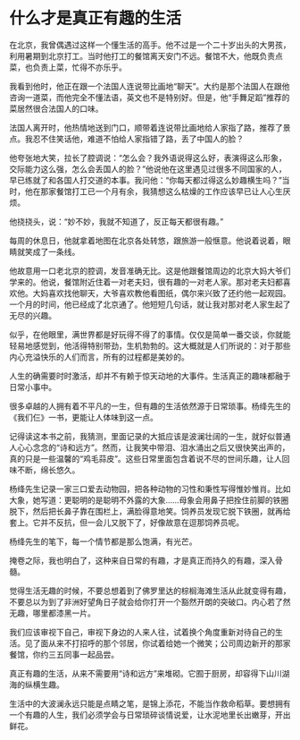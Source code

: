# 什么才是真正有趣的生活

在北京，我曾偶遇过这样一个懂生活的高手。他不过是一个二十岁出头的大男孩，利用暑期到北京打工。当时他打工的餐馆离天安门不远。餐馆不大，他既负责点菜，也负责上菜，忙得不亦乐乎。 

我看到他时，他正在跟一个法国人连说带比画地“聊天”。大约是那个法国人在跟他咨询一道菜，而他完全不懂法语，英文也不是特别好。但是，他“手舞足蹈”推荐的菜居然很合法国人的口味。 

法国人离开时，他热情地送到门口，顺带着连说带比画地给人家指了路，推荐了景点。我忍不住笑话他，难道不怕给人家指错了路，丢了中国人的脸？ 

他夸张地大笑，拉长了腔调说：“怎么会？我外语说得这么好，表演得这么形象，交际能力这么强，怎么会丢国人的脸？”他说他在这里遇见过很多不同国家的人，早已练就了和各国人打交道的本事。我问他：“你每天都过得这么妙趣横生吗？”当时，他在那家餐馆打工已一个月有余，我猜想这么枯燥的工作应该早已让人心生厌烦。 

他挠挠头，说：“妙不妙，我就不知道了，反正每天都很有趣。” 

每周的休息日，他就拿着地图在北京各处转悠，跟旅游一般惬意。他说着说着，眼睛就笑成了一条线。 

他故意用一口老北京的腔调，发音准确无比。这是他跟餐馆周边的北京大妈大爷们学来的。他说，餐馆附近住着一对老夫妇，很有趣的一对老人家。那对老夫妇都喜欢他。大妈喜欢找他聊天，大爷喜欢教他看图纸，偶尔来兴致了还约他一起观园。一个月的时间，他已经成了北京通了。他短短几句话，就让我对那对老人家生起了无尽的兴趣。 

似乎，在他眼里，满世界都是好玩得不得了的事情。仅仅是简单一番交谈，你就能轻易地感觉到，他活得特别带劲，生机勃勃的。这大概就是人们所说的：对于那些内心充溢快乐的人们而言，所有的过程都是美妙的。 

人生的确需要时时激活，却并不有赖于惊天动地的大事件。生活真正的趣味都融于日常小事中。 

很多卓越的人拥有着不平凡的一生，但有趣的生活依然源于日常琐事。杨绛先生的《我们仨》一书，更能让人体味到这一点。 

记得读这本书之前，我猜测，里面记录的大抵应该是波澜壮阔的一生，就好似普通人心心念念的“诗和远方”。然而，让我笑中带泪、泪水涌出之后又很快笑出声的，真的只是一些温馨的“鸡毛蒜皮”。这些日常里面包含着说不尽的世间乐趣，让人回味不断，绵长悠久。 

杨绛先生记录一家三口爱去动物园，把各种动物的习性和秉性写得惟妙惟肖。比如大象，她写道：更聪明的是聪明不外露的大象……母象会用鼻子把拴住前脚的铁圈脱下，然后把长鼻子靠在围栏上，满脸得意地笑。饲养员发现它脱下铁圈，就再给套上。它并不反抗，但一会儿又脱下了，好像故意在逗那饲养员呢。 

杨绛先生的笔下，每一个情节都是那么饱满，有光芒。 

掩卷之际，我也明白了，这种来自日常的有趣，才是真正而持久的有趣，深入骨髓。 

觉得生活无趣的时候，不要总想着到了佛罗里达的棕榈海滩生活从此就变得有趣，不要总以为到了非洲好望角日子就会给你打开一个豁然开朗的突破口。内心若了然无趣，哪里都漆黑一片。 

我们应该审视下自己，审视下身边的人来人往，试着换个角度重新对待自己的生活。见了面从来不打招呼的那个邻居，你试着给她一个微笑；公司周边新开的那家餐馆，你约三五同事一起品尝。 

真正有趣的生活，从来不需要用“诗和远方”来堆砌。它囿于厨房，却容得下山川湖海的纵横生趣。 

生活中的大波澜永远只能是点睛之笔，是锦上添花，不能当作救命稻草。要想拥有一个有趣的人生，我们必须学会与日常琐碎谈情说爱，让水泥地里长出嫩芽，开出鲜花。